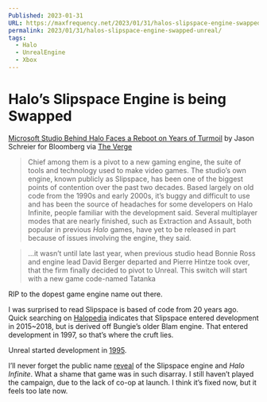 ```yaml
---
Published: 2023-01-31
URL: https://maxfrequency.net/2023/01/31/halos-slipspace-engine-swapped-unreal/
permalink: 2023/01/31/halos-slipspace-engine-swapped-unreal/
tags:
  - Halo
  - UnrealEngine
  - Xbox
---
```

# Halo’s Slipspace Engine is being Swapped

[Microsoft Studio Behind Halo Faces a Reboot on Years of Turmoil](https://www.bloomberg.com/news/articles/2023-01-31/microsoft-studio-343-industries-undergoing-reorganization-of-halo-game-franchise) by Jason Schreier for Bloomberg via [The Verge](https://www.theverge.com/2023/1/31/23579819/microsoft-layoffs-halo-343-industries-tatanka-unreal-engine)

> Chief among them is a pivot to a new gaming engine, the suite of tools and technology used to make video games. The studio’s own engine, known publicly as Slipspace, has been one of the biggest points of contention over the past two decades. Based largely on old code from the 1990s and early 2000s, it’s buggy and difficult to use and has been the source of headaches for some developers on Halo Infinite, people familiar with the development said. Several multiplayer modes that are nearly finished, such as Extraction and Assault, both popular in previous *Halo* games, have yet to be released in part because of issues involving the engine, they said.

> …it wasn’t until late last year, when previous studio head Bonnie Ross and engine lead David Berger departed and Pierre Hintze took over, that the firm finally decided to pivot to Unreal. This switch will start with a new game code-named Tatanka

RIP to the dopest game engine name out there.

I was surprised to read Slipspace is based of code from 20 years ago. Quick searching on [Halopedia](https://www.halopedia.org/Slipspace_Engine) indicates that Slipspace entered development in 2015~2018, but is derived off Bungie’s older Blam engine. That entered development in 1997, so that’s where the cruft lies.

Unreal started development in [1995](https://en.wikipedia.org/wiki/Unreal_Engine).

I’ll never forget the public name [reveal](https://youtube.com/watch?v=Fmdb-KmlzD8&t=88) of the Slipspace engine and *Halo Infinite*. What a shame that game was in such disarray. I still haven’t played the campaign, due to the lack of co-op at launch. I think it’s fixed now, but it feels too late now.
